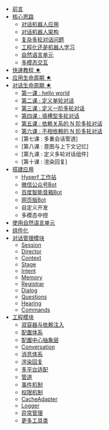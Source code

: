 
* [前言](/zh-cn/prologue/index.md)
* [核心思路](/zh-cn/core-concepts/index.md)
    *   [对话机器人应用](/zh-cn/core-concepts/chatbot-app.md)
    *   [对话机器人架构](/zh-cn/core-concepts/structure.md)
    *   [复杂多轮对话问题](/zh-cn/core-concepts/complex-conversation.md)
    *   [工程化还是机器人学习](/zh-cn/core-concepts/e-or-ml.md)
    *   [自然语言单元](/zh-cn/core-concepts/nlu.md)
    *   [多模态交互](/zh-cn/core-concepts/multimodal.md)
* [快速教程 ★](/zh-cn/lesions/index.md)
* [应用生命周期 ★](/zh-cn/app-lifecircle.md)
* [对话生命周期 ★](/zh-cn/dm-lifecircle.md)
    * [第一课 : hello world](/zh-cn/lesions/helloworld.md)
    * [第二课 : 定义单轮对话](/zh-cn/lesions/single-turn-convo.md)
    * [第三课 : 定义一阶多轮对话](/zh-cn/lesions/first-order-convo.md)
    * [第四课 : 填槽型多轮对话](/zh-cn/lesions/slot-filling.md)
    * [第五课 : 依赖关系的 N 阶多轮对话](/zh-cn/lesions/n-order-convo.md)
    * [第六课 : 不相依赖的 N 阶多轮对话](/zh-cn/lesions/n-thread-convo.md)
    * [第七课 : 多重会话管道]
    * [第八课 : 意图与上下文记忆]
    * [第九课 : 定义多轮对话组件]
    * [第十课 : 渲染回复]
* [搭建应用](/zh-cn/setup/index.md)
    *   [Hyperf 工作站](/zh-cn/apps/studio.md)
    *   [微信公众号Bot](/zh-cn/apps/wechat.md)
    *   [百度智能音箱Bot](/zh-cn/apps/dueros.md)
    *   [网页版Bot](/zh-cn/apps/web.md)
    *   自定义开发
    *   多模态中控
* [使用自然语言单元](/zh-cn/nlu/index.md)
* [组件化](/zh-cn/components/index.md)
* [对话管理模块](/zh-cn/dm/index.md)
    *   [Session](/zh-cn/dm/session.md)
    *   [Director](/zh-cn/dm/Director.md)
    *   [Context](/zh-cn/dm/context.md)
    *   [Stage](/zh-cn/dm/stage.md)
    *   [Intent](/zh-cn/dm/intent.md)
    *   [Memory](/zh-cn/dm/memory.md)
    *   [Registrar](/zh-cn/dm/registrar.md)
    *   [Dialog](/zh-cn/dm/dialog.md)
    *   [Questions](/zh-cn/dm/questions.md)
    *   [Hearing](/zh-cn/dm/hearing.md)
    *   [Commands](/zh-cn/dm/commands.md)
* [工程模块](/zh-cn/engineer/index.md)
    *   [双容器与依赖注入](/zh-cn/engineer/di.md)
    *   [配置体系](/zh-cn/engineer/configuration.md)
    *   [配置中心抽象层](/zh-cn/engineer/abstract-config.md)
    *   [Conversation](/zh-cn/engineer/conversation.md)
    *   [消息体系](/zh-cn/engineer/messages.md)
    *   [渲染回复](/zh-cn/engineer/replies.md)
    *   [多平台适配](/zh-cn/engineer/platform-adapter.md)
    *   [管道](/zh-cn/engineer/pipeline.md)
    *   [事件机制](/zh-cn/engineer/dispatcher.md)
    *   [权限机制](/zh-cn/engineer/abbilities.md)
    *   [CacheAdapter](/zh-cn/engineer/cache.md)
    *   [Logger](/zh-cn/engineer/logger.md)
    *   [异常管理](/zh-cn/engineer/exceptions.md)
    *   [更多工具类](/zh-cn/engineer/utils.md)



